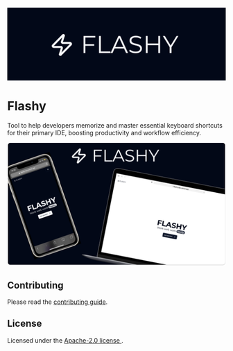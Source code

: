 ![Flashy](docs/assets/flashy.jpg)

# Flashy

Tool to help developers memorize and master essential keyboard shortcuts for their primary IDE, boosting productivity and workflow efficiency.

![Flashy Preview](docs/assets/flashy-preview.png)

## Contributing

Please read the [contributing guide](/CONTRIBUTING.md).

## License

Licensed under the [Apache-2.0 license ](/LICENSE).